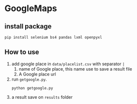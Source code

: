 # GoogleMaps
 
## install package

 ```
 pip install selenium bs4 pandas lxml openpyxl
 ```

## How to use

1. add google place in `data/placelist.csv` with separator `|`
   1. name of Google place, this name use to save a result file
   2. A Google place url
2. run `getgoogle.py`.
   ```
   python getgoogle.py
   ```
3. a result save on `results` folder